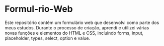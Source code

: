 # Formul-rio-Web
Este repositório contém um formulário web que desenvolvi como parte dos meus estudos. Durante o processo de criação, aprendi e utilizei várias novas funções e elementos do HTML e CSS, incluindo forms, input, placeholder, types, select, option e value.
